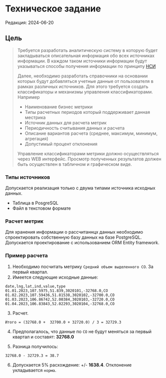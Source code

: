 # Техническое задание
Редакция: 2024-06-20

## Цель
>
> Требуется разработать аналитическую систему в которую будет закладываться описательная информация
> обо всех источниках информации. В каждом таком источники информации будут указываться способы
> получения информации по принципу [НСИ](https://ru.wikipedia.org/wiki/%D0%A3%D0%BF%D1%80%D0%B0%D0%B2%D0%BB%D0%B5%D0%BD%D0%B8%D0%B5_%D0%BE%D1%81%D0%BD%D0%BE%D0%B2%D0%BD%D1%8B%D0%BC%D0%B8_%D0%B4%D0%B0%D0%BD%D0%BD%D1%8B%D0%BC%D0%B8)
> 
> Далее, необходимо разработать справочники на основании которых будут добавляться учетные данные
> от пользователя в рамках различных источников. Для этого требуется создать классификаторы и механизмы
> управления классификаторами. Например
> - Наименование бизнес метрики
> - Типы расчетных периодов который поддерживает данная местрика
> - Источник данных для расчета метрик
> - Периодичность считывания данных и расчета
> - Описание вариантов расчета (среднее, максимум, минимум, агрегация)
> - Допустимый процент отклонения
>
> Управление классификаторами метрики должно осуществляться через WEB интерфейс.
> Просмотр полученных результатов должен быть осуществлен в табличном и графическом виде.
>
 
### Типы источников
Допускается реализация только с двума типами источника исходных данных.
- Таблица в PosgreSQL
- Файл в текстовом формате

### Расчет метрик
Для хранения информации о рассчитаннцх данных необходимо спроектировать собственную базу данных
на базе PostgreSQL. Допускается проектирование с использованием ORM Entity framework.

### Пример расчета
1. Необходимо посчитать метрику `Средний объем выделенного CO`. За первый квартал.
2. Имеется следующие исходные данные:
```
date,lng,lat,ind,value,type
01.01.2023,107.5975,51.839,3020101,-32768.0,CO
01.02.2023,107.59436,51.81538,3020102,-32700.0,CO
01.03.2023,106.86742,52.00384,3020103,-32720.0,CO
01.04.2023,106.83843,52.02293,3020104,-32768.0,CO
```

3. Расчет. 
```
Итого = (32768.0 +  32700.0 + 32720.0) / 3 = 32729.3
```

4. Предполагалось, что данные по `CO` не будут меняться за первый квартал и составят: **32768.0**

5. Разница получилось:
```
32768.0 - 32729.3 = 38.7
```

6. Допускается 5% расхождение: +/- **1638.4**. Отклонение укладывается `норма`.







